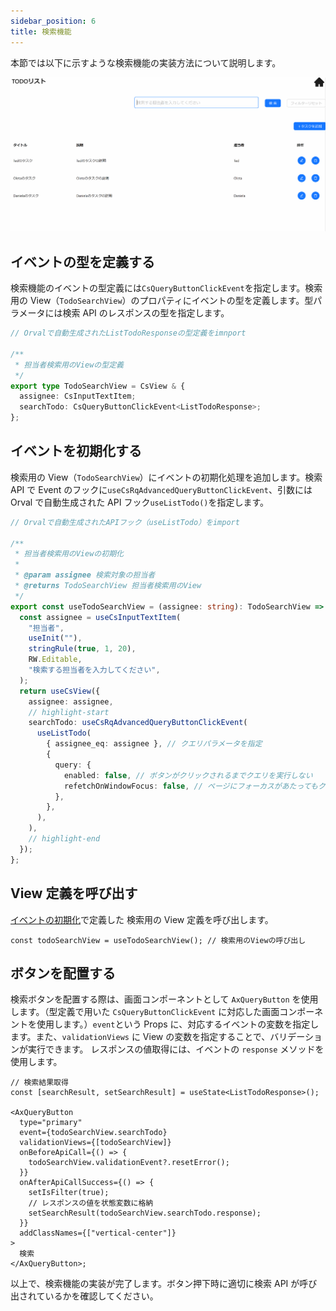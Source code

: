 ```yaml
---
sidebar_position: 6
title: 検索機能
---
```


本節では以下に示すような検索機能の実装方法について説明します。

![検索機能の画面](../../../static/img/crud-search.gif)

## イベントの型を定義する

検索機能のイベントの型定義には`CsQueryButtonClickEvent`を指定します。検索用の View（`TodoSearchView`）のプロパティにイベントの型を定義します。型パラメータには検索 API のレスポンスの型を指定します。

```ts title="src/app/todo/page.view.ts"
// Orvalで自動生成されたListTodoResponseの型定義をimnport

/**
 * 担当者検索用のViewの型定義
 */
export type TodoSearchView = CsView & {
  assignee: CsInputTextItem;
  searchTodo: CsQueryButtonClickEvent<ListTodoResponse>;
};
```

## イベントを初期化する

検索用の View（`TodoSearchView`）にイベントの初期化処理を追加します。検索 API で Event のフックに`useCsRqAdvancedQueryButtonClickEvent`、引数には Orval で自動生成された API フック`useListTodo()`を指定します。

```ts title="src/app/todo/page.view.ts"
// Orvalで自動生成されたAPIフック（useListTodo）をimport

/**
 * 担当者検索用のViewの初期化
 *
 * @param assignee 検索対象の担当者
 * @returns TodoSearchView 担当者検索用のView
 */
export const useTodoSearchView = (assignee: string): TodoSearchView => {
  const assignee = useCsInputTextItem(
    "担当者",
    useInit(""),
    stringRule(true, 1, 20),
    RW.Editable,
    "検索する担当者を入力してください",
  );
  return useCsView({
    assignee: assignee,
    // highlight-start
    searchTodo: useCsRqAdvancedQueryButtonClickEvent(
      useListTodo(
        { assignee_eq: assignee }, // クエリパラメータを指定
        {
          query: {
            enabled: false, // ボタンがクリックされるまでクエリを実行しない
            refetchOnWindowFocus: false, // ページにフォーカスがあたってもクエリを実行しない
          },
        },
      ),
    ),
    // highlight-end
  });
};
```

## View 定義を呼び出す

[イベントの初期化](./search-feature.md#イベントを初期化する)で定義した 検索用の View 定義を呼び出します。

```tsx title="src/app/todo/page.tsx"
const todoSearchView = useTodoSearchView(); // 検索用のViewの呼び出し
```

## ボタンを配置する

検索ボタンを配置する際は、画面コンポーネントとして `AxQueryButton` を使用します。（型定義で用いた `CsQueryButtonClickEvent` に対応した画面コンポーネントを使用します。）`event`という Props に、対応するイベントの変数を指定します。また、`validationViews` に View の変数を指定することで、バリデーションが実行できます。
レスポンスの値取得には、イベントの `response` メソッドを使用します。

```tsx title="src/app/todo/page.tsx"
// 検索結果取得
const [searchResult, setSearchResult] = useState<ListTodoResponse>();

<AxQueryButton
  type="primary"
  event={todoSearchView.searchTodo}
  validationViews={[todoSearchView]}
  onBeforeApiCall={() => {
    todoSearchView.validationEvent?.resetError();
  }}
  onAfterApiCallSuccess={() => {
    setIsFilter(true);
    // レスポンスの値を状態変数に格納
    setSearchResult(todoSearchView.searchTodo.response);
  }}
  addClassNames={["vertical-center"]}
>
  検索
</AxQueryButton>;
```

以上で、検索機能の実装が完了します。ボタン押下時に適切に検索 API が呼び出されているかを確認してください。
